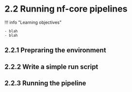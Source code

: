 # 2.2 Running nf-core pipelines

!!! info "Learning objectives"

    - blah 
    - blah 
    
## 2.2.1 Prepraring the environment

## 2.2.2 Write a simple run script

## 2.2.3 Running the pipeline